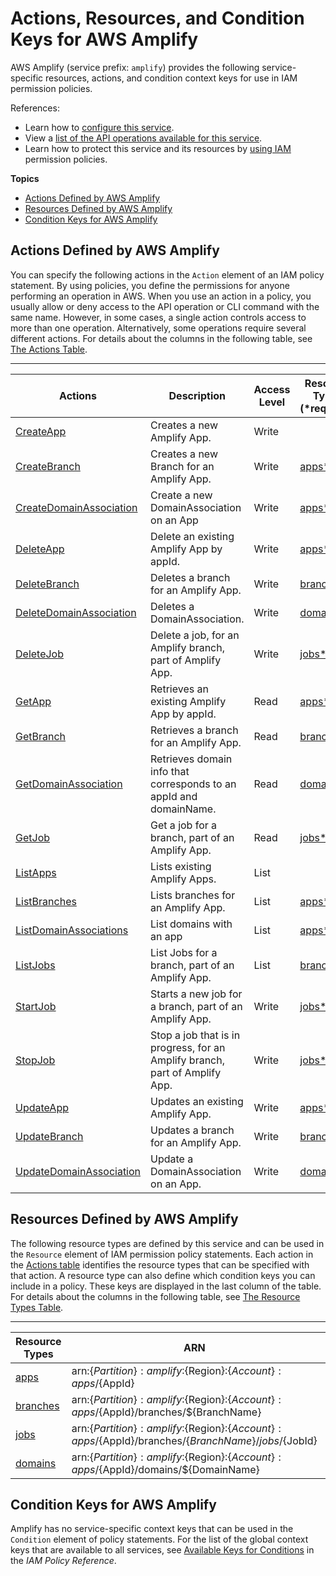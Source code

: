 # Actions, Resources, and Condition Keys for AWS Amplify<a name="list_awsamplify"></a>

AWS Amplify \(service prefix: `amplify`\) provides the following service\-specific resources, actions, and condition context keys for use in IAM permission policies\.

References:
+ Learn how to [configure this service](https://docs.aws.amazon.com/amplify/latest/userguide/)\.
+ View a [list of the API operations available for this service](https://docs.aws.amazon.com/amplify/latest/userguide/)\.
+ Learn how to protect this service and its resources by [using IAM](https://docs.aws.amazon.com/amplify/latest/userguide/iam-auth.html) permission policies\.

**Topics**
+ [Actions Defined by AWS Amplify](#awsamplify-actions-as-permissions)
+ [Resources Defined by AWS Amplify](#awsamplify-resources-for-iam-policies)
+ [Condition Keys for AWS Amplify](#awsamplify-policy-keys)

## Actions Defined by AWS Amplify<a name="awsamplify-actions-as-permissions"></a>

You can specify the following actions in the `Action` element of an IAM policy statement\. By using policies, you define the permissions for anyone performing an operation in AWS\. When you use an action in a policy, you usually allow or deny access to the API operation or CLI command with the same name\. However, in some cases, a single action controls access to more than one operation\. Alternatively, some operations require several different actions\. For details about the columns in the following table, see [The Actions Table](reference_policies_actions-resources-contextkeys.md#actions_table)\.


****  

| Actions | Description | Access Level | Resource Types \(\*required\) | Condition Keys | Dependent Actions | 
| --- | --- | --- | --- | --- | --- | 
|   [ CreateApp ](https://docs.aws.amazon.com/amplify/latest/userguide/welcome.html)  | Creates a new Amplify App\. | Write |  |  |  | 
|   [ CreateBranch ](https://docs.aws.amazon.com/amplify/latest/userguide/welcome.html)  | Creates a new Branch for an Amplify App\. | Write |   [ apps\* ](#awsamplify-apps)   |  |  | 
|   [ CreateDomainAssociation ](https://docs.aws.amazon.com/amplify/latest/userguide/welcome.html)  | Create a new DomainAssociation on an App | Write |   [ apps\* ](#awsamplify-apps)   |  |  | 
|   [ DeleteApp ](https://docs.aws.amazon.com/amplify/latest/userguide/welcome.html)  | Delete an existing Amplify App by appId\. | Write |   [ apps\* ](#awsamplify-apps)   |  |  | 
|   [ DeleteBranch ](https://docs.aws.amazon.com/amplify/latest/userguide/welcome.html)  | Deletes a branch for an Amplify App\. | Write |   [ branches\* ](#awsamplify-branches)   |  |  | 
|   [ DeleteDomainAssociation ](https://docs.aws.amazon.com/amplify/latest/userguide/welcome.html)  | Deletes a DomainAssociation\. | Write |   [ domains\* ](#awsamplify-domains)   |  |  | 
|   [ DeleteJob ](https://docs.aws.amazon.com/amplify/latest/userguide/welcome.html)  | Delete a job, for an Amplify branch, part of Amplify App\. | Write |   [ jobs\* ](#awsamplify-jobs)   |  |  | 
|   [ GetApp ](https://docs.aws.amazon.com/amplify/latest/userguide/welcome.html)  | Retrieves an existing Amplify App by appId\. | Read |   [ apps\* ](#awsamplify-apps)   |  |  | 
|   [ GetBranch ](https://docs.aws.amazon.com/amplify/latest/userguide/welcome.html)  | Retrieves a branch for an Amplify App\. | Read |   [ branches\* ](#awsamplify-branches)   |  |  | 
|   [ GetDomainAssociation ](https://docs.aws.amazon.com/amplify/latest/userguide/welcome.html)  | Retrieves domain info that corresponds to an appId and domainName\. | Read |   [ domains\* ](#awsamplify-domains)   |  |  | 
|   [ GetJob ](https://docs.aws.amazon.com/amplify/latest/userguide/welcome.html)  | Get a job for a branch, part of an Amplify App\. | Read |   [ jobs\* ](#awsamplify-jobs)   |  |  | 
|   [ ListApps ](https://docs.aws.amazon.com/amplify/latest/userguide/welcome.html)  | Lists existing Amplify Apps\. | List |  |  |  | 
|   [ ListBranches ](https://docs.aws.amazon.com/amplify/latest/userguide/welcome.html)  | Lists branches for an Amplify App\. | List |   [ apps\* ](#awsamplify-apps)   |  |  | 
|   [ ListDomainAssociations ](https://docs.aws.amazon.com/amplify/latest/userguide/welcome.html)  | List domains with an app | List |   [ apps\* ](#awsamplify-apps)   |  |  | 
|   [ ListJobs ](https://docs.aws.amazon.com/amplify/latest/userguide/welcome.html)  | List Jobs for a branch, part of an Amplify App\. | List |   [ branches\* ](#awsamplify-branches)   |  |  | 
|   [ StartJob ](https://docs.aws.amazon.com/amplify/latest/userguide/welcome.html)  | Starts a new job for a branch, part of an Amplify App\. | Write |   [ jobs\* ](#awsamplify-jobs)   |  |  | 
|   [ StopJob ](https://docs.aws.amazon.com/amplify/latest/userguide/welcome.html)  | Stop a job that is in progress, for an Amplify branch, part of Amplify App\. | Write |   [ jobs\* ](#awsamplify-jobs)   |  |  | 
|   [ UpdateApp ](https://docs.aws.amazon.com/amplify/latest/userguide/welcome.html)  | Updates an existing Amplify App\. | Write |   [ apps\* ](#awsamplify-apps)   |  |  | 
|   [ UpdateBranch ](https://docs.aws.amazon.com/amplify/latest/userguide/welcome.html)  | Updates a branch for an Amplify App\. | Write |   [ branches\* ](#awsamplify-branches)   |  |  | 
|   [ UpdateDomainAssociation ](https://docs.aws.amazon.com/amplify/latest/userguide/welcome.html)  | Update a DomainAssociation on an App\. | Write |   [ domains\* ](#awsamplify-domains)   |  |  | 

## Resources Defined by AWS Amplify<a name="awsamplify-resources-for-iam-policies"></a>

The following resource types are defined by this service and can be used in the `Resource` element of IAM permission policy statements\. Each action in the [Actions table](#awsamplify-actions-as-permissions) identifies the resource types that can be specified with that action\. A resource type can also define which condition keys you can include in a policy\. These keys are displayed in the last column of the table\. For details about the columns in the following table, see [The Resource Types Table](reference_policies_actions-resources-contextkeys.md#resources_table)\.


****  

| Resource Types | ARN | Condition Keys | 
| --- | --- | --- | 
|   [ apps ](https://docs.aws.amazon.com/amplify/latest/userguide/welcome.html)  |  arn:$\{Partition\}:amplify:$\{Region\}:$\{Account\}:apps/$\{AppId\}  |  | 
|   [ branches ](https://docs.aws.amazon.com/amplify/latest/userguide/welcome.html)  |  arn:$\{Partition\}:amplify:$\{Region\}:$\{Account\}:apps/$\{AppId\}/branches/$\{BranchName\}  |  | 
|   [ jobs ](https://docs.aws.amazon.com/amplify/latest/userguide/welcome.html)  |  arn:$\{Partition\}:amplify:$\{Region\}:$\{Account\}:apps/$\{AppId\}/branches/$\{BranchName\}/jobs/$\{JobId\}  |  | 
|   [ domains ](https://docs.aws.amazon.com/amplify/latest/userguide/welcome.html)  |  arn:$\{Partition\}:amplify:$\{Region\}:$\{Account\}:apps/$\{AppId\}/domains/$\{DomainName\}  |  | 

## Condition Keys for AWS Amplify<a name="awsamplify-policy-keys"></a>

Amplify has no service\-specific context keys that can be used in the `Condition` element of policy statements\. For the list of the global context keys that are available to all services, see [Available Keys for Conditions](reference_policies_condition-keys.html#AvailableKeys) in the *IAM Policy Reference*\.